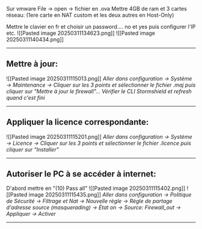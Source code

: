 
Sur vmware File -> open -> fichier en .ova
Mettre 4GB de ram et 3 cartes réseau: (1ere carte en NAT custom et les deux autres en Host-Only)

Mettre le clavier en fr et choisir un password.... no et yes puis configurer l'IP etc.
![[Pasted image 20250311134623.png]]
![[Pasted image 20250311140434.png]]




--------------

## **Mettre à jour:**

![[Pasted image 20250311115013.png]]
*Aller dans configuration -> Système -> Maintenance -> Cliquer sur les 3 points et sélectionner le fichier .maj puis cliquer sur "Mettre à jour le firewall"... Vérifier le CLI Stormshield et refresh quand c'est fini*

----------------

## **Appliquer la licence correspondante**:

![[Pasted image 20250311115201.png]]
*Aller dans configuration -> Système -> Licence -> Cliquer sur les 3 points et sélectionner le fichier .licence puis cliquer sur "Installer"*

------------

## Autoriser le PC à se accéder à internet:


D'abord mettre en "(10) Pass all"
![[Pasted image 20250311115402.png]]
![[Pasted image 20250311115435.png]]
*Aller dans configuration -> Politique de Sécurité -> Filtrage et Nat -> Nouvelle règle -> Règle de partage d'adresse source (masquerading) -> État on -> Source: Firewall_out -> Appliquer -> Activer*

----------


